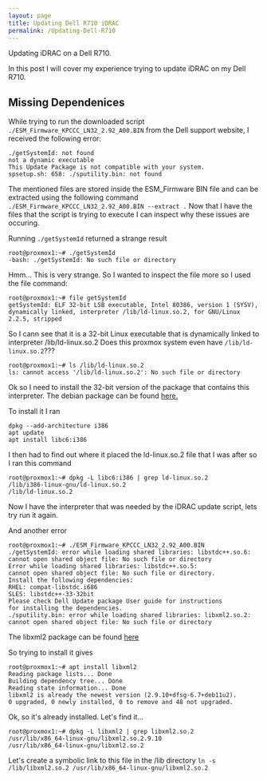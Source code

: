 ```yaml
---
layout: page
title: Updating Dell R710 iDRAC
permalink: /Updating-Dell-R710
---
```


Updating iDRAC on a Dell R710.

In this post I will cover my experience trying to update iDRAC on my Dell R710.

## Missing Dependenices

While trying to run the downloaded script `./ESM_Firmware_KPCCC_LN32_2.92_A00.BIN` from the Dell support website, I received the following error:

```
./getSystemId: not found 
not a dynamic executable 
This Update Package is not compatible with your system. 
spsetup.sh: 658: ./sputility.bin: not found
```

The mentioned files are stored inside the ESM_Firmware BIN file and can be extracted using the following command
`./ESM_Firmware_KPCCC_LN32_2.92_A00.BIN --extract .`
Now that I have the files that the script is trying to execute I can inspect why these issues are occuring.

Running `./getSystemId` returned a strange result
```
root@proxmox1:~# ./getSystemId
-bash: ./getSystemId: No such file or directory
```

Hmm... This is very strange. So I wanted to inspect the file more so I used the file command:
```
root@proxmox1:~# file getSystemId
getSystemId: ELF 32-bit LSB executable, Intel 80386, version 1 (SYSV), dynamically linked, interpreter /lib/ld-linux.so.2, for GNU/Linux 2.2.5, stripped
```

So I cann see that it is a 32-bit Linux executable that is dynamically linked to interpreter /lib/ld-linux.so.2
Does this proxmox system even have `/lib/ld-linux.so.2`???

```
root@proxmox1:~# ls /lib/ld-linux.so.2
ls: cannot access '/lib/ld-linux.so.2': No such file or directory
```

Ok so I need to install the 32-bit version of the package that contains this interpreter.
The debian package can be found [here.](https://packages.debian.org/cgi-bin/search_contents.pl?word=ld-linux.so.2&searchmode=searchfiles&case=insensitive&version=stable&arch=i386)

To install it I ran
```
dpkg --add-architecture i386
apt update
apt install libc6:i386
```

I then had to find out where it placed the ld-linux.so.2 file that I was after so I ran this command
```
root@proxmox1:~# dpkg -L libc6:i386 | grep ld-linux.so.2
/lib/i386-linux-gnu/ld-linux.so.2
/lib/ld-linux.so.2
```

Now I have the interpreter that was needed by the iDRAC update script, lets try run it again.

And another error

```
root@proxmox1:~# ./ESM_Firmware_KPCCC_LN32_2.92_A00.BIN
./getSystemId: error while loading shared libraries: libstdc++.so.6: cannot open shared object file: No such file or directory
Error while loading shared libraries: libstdc++.so.5:
cannot open shared object file: No such file or directory.
Install the following dependencies:
RHEL: compat-libstdc.i686
SLES: libstdc++-33-32bit
Please check Dell Update package User guide for instructions
for installing the dependencies.
./sputility.bin: error while loading shared libraries: libxml2.so.2: cannot open shared object file: No such file or directory
```
The libxml2 package can be found [here](https://packages.debian.org/buster/libxml2)

So trying to install it gives
```
root@proxmox1:~# apt install libxml2
Reading package lists... Done
Building dependency tree... Done
Reading state information... Done
libxml2 is already the newest version (2.9.10+dfsg-6.7+deb11u2).
0 upgraded, 0 newly installed, 0 to remove and 48 not upgraded.
```

Ok, so it's already installed. Let's find it...

```
root@proxmox1:~# dpkg -L libxml2 | grep libxml2.so.2
/usr/lib/x86_64-linux-gnu/libxml2.so.2.9.10
/usr/lib/x86_64-linux-gnu/libxml2.so.2
```

Let's create a symbolic link to this file in the /lib directory
`ln -s /lib/libxml2.so.2 /usr/lib/x86_64-linux-gnu/libxml2.so.2`

